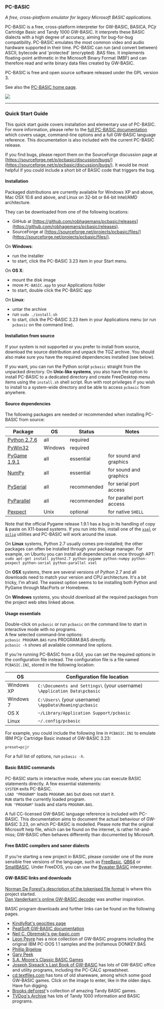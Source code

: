 ### PC-BASIC ###
_A free, cross-platform emulator for legacy Microsoft BASIC applications._

PC-BASIC is a free, cross-platform interpreter for GW-BASIC, BASICA, PCjr Cartridge Basic and Tandy 1000 GW-BASIC.
It interprets these BASIC dialects with a high degree of accuracy, aiming for bug-for-bug compatibility. PC-BASIC emulates the most common video and audio hardware supported in their time. PC-BASIC can run (and convert between) ASCII, bytecode and 'protected' (encrypted) .BAS files. It implements floating-point arithmetic in the Microsoft Binary Format (MBF) and can therefore 
read and write binary data files created by GW-BASIC.  

PC-BASIC is free and open source software released under the GPL version 3.  

See also the [PC-BASIC home page](http://robhagemans.github.io/pcbasic/).

![](https://robhagemans.github.io/pcbasic/screenshots/PC-BASIC.png)

----------

### Quick Start Guide ###

This quick start guide covers installation and elementary use of PC-BASIC. For more information, please refer to the [full PC-BASIC documentation](http://robhagemans.github.io/pcbasic/doc/) which covers usage, command-line options and a full GW-BASIC language reference. This documentation is also included with the current PC-BASIC release.

If you find bugs, please report them on the SourceForge discussion page at [https://sourceforge.net/p/pcbasic/discussion/bugs/](https://sourceforge.net/p/pcbasic/discussion/bugs/). It would be most helpful if you could include a short bit of BASIC code that triggers the bug.

#### Installation ####
Packaged distributions are currently available for Windows XP and above, Mac OSX 10.6 and above, and Linux on 32-bit or 64-bit Intel/AMD architecture. 

They can be downloaded from one of the following locations:  
- GitHub at [https://github.com/robhagemans/pcbasic/releases](https://github.com/robhagemans/pcbasic/releases).  
- SourceForge at [https://sourceforge.net/projects/pcbasic/files/](https://sourceforge.net/projects/pcbasic/files/).  

On **Windows**:  
- run the installer  
- to start, click the PC-BASIC 3.23 item in your Start menu.

On **OS X**:  
- mount the disk image  
- move `PC-BASIC.app` to your Applications folder  
- to start, double click the PC-BASIC app  

On **Linux**:  
- untar the archive  
- run `sudo ./install.sh`  
- to start, click the PC-BASIC 3.23 item in your Applications menu (or run `pcbasic` on the command line).  

#### Installation from source ####
If your system is not supported or you prefer to install from source, download the source distribution and unpack the TGZ archive. You should also make sure you have the required dependencies installed (see below).

If you want, you can run the Python script `pcbasic` straight from the unpacked directory. On **Unix-like systems**, you also have the option to install PC-BASIC to a dedicated directory and create FreeDesktop menu items using the `install.sh` shell script. Run with root privileges if you wish to install to a system-wide directory and be able to access `pcbasic` from anywhere.

#### Source dependencies ####
The following packages are needed or recommended when installing PC-BASIC from source:

| Package                                                         | OS      | Status       | Notes  
|-----------------------------------------------------------------|---------|--------------|----------------------------  
| [Python 2.7.6](http://www.python.org/download/releases/2.7.6/)  | all     | required     |   
| [PyWin32](https://sourceforge.net/projects/pywin32/)            | Windows | required     |  
| [PyGame 1.9.1](http://www.pygame.org/download.shtml)            | all     | essential    | for sound and graphics  
| [NumPy](https://sourceforge.net/projects/numpy/files/)          | all     | essential    | for sound and graphics  
| [PySerial](https://pypi.python.org/pypi/pyserial)               | all     | recommended  | for serial port access  
| [PyParallel](https://pypi.python.org/pypi/pyserial)             | all     | recommended  | for parallel port access  
| [Pexpect](http://pexpect.readthedocs.org/en/latest/install.html)| Unix    | optional     | for native `SHELL`  

Note that the official Pygame release 1.9.1 has a bug in its handling of copy & paste on X11-based systems.
If you run into this, install one of the [`xsel`](http://www.vergenet.net/~conrad/software/xsel/) or [`xclip`](https://sourceforge.net/projects/xclip/)  utilities and PC-BASIC will work around the issue.  

On **Linux** systems, Python 2.7 usually comes pre-installed; the other packages can often be installed through your package manager. For example, on Ubuntu you can install all dependencies at once through APT:  
`sudo apt-get install python2.7 python-pygame python-numpy python-pexpect python-serial python-parallel xsel`  

On **OSX** systems, there are several versions of Python 2.7 and all downloads need to match your version and CPU architecture. It's a bit tricky, I'm afraid. The easiest option seems to be installing both Python and PyGame through MacPorts or Homebrew.

On **Windows** systems, you should download all the required packages from the project web sites linked above.


#### Usage essentials ####
Double-click on `pcbasic` or run `pcbasic` on the command line to start in interactive mode with no programs.  
A few selected command-line options:  
`pcbasic PROGRAM.BAS` runs PROGRAM.BAS directly.  
`pcbasic -h` shows all available command line options.  

If you're running PC-BASIC from a GUI, you can set the required options in the configuration file instead. The configuration file is a file named `PCBASIC.INI`, stored in the following location:

| OS         | Configuration file location  
|------------|-------------------------------------------------------------------------  
| Windows XP | `C:\Documents and Settings\` (your username) `\Application Data\pcbasic`  
| Windows 7  | `C:\Users\` (your username) `\AppData\Roaming\pcbasic`  
| OS X       | `~/Library/Application Support/pcbasic`   
| Linux      | `~/.config/pcbasic`  

For example, you could include the following line in `PCBASIC.INI` to emulate IBM PCjr Cartridge Basic instead of GW-BASIC 3.23:

    preset=pcjr  


For a full list of options, run `pcbasic -h`.


#### Basic BASIC commands ####
PC-BASIC starts in interactive mode, where you can execute BASIC statements directly. 
A few essential statements:  
`SYSTEM` exits PC-BASIC.  
`LOAD "PROGRAM"` loads `PROGRAM.BAS` but does not start it.  
`RUN` starts the currently loaded program.  
`RUN "PROGRAM"` loads and starts `PROGRAM.BAS`.  

A full CC-licensed GW-BASIC language reference is included with PC-BASIC. This documentation aims to document the actual behaviour of GW-BASIC 3.23, on which PC-BASIC is modelled. Please note that the original Microsoft help file, which can be found on the internet, is rather hit-and-miss; GW-BASIC often behaves differently than documented by Microsoft. 


#### Free BASIC compilers and saner dialects ####
If you're starting a new project in BASIC, please consider one of the more sensible free versions of the language, such as [FreeBasic](www.freebasic.net), [QB64](http://www.qb64.net/) or [SmallBASIC](https://sourceforge.net/projects/smallbasic/). Under FreeDOS, you can use the [Bywater BASIC](https://sourceforge.net/projects/bwbasic/) interpreter. 


#### GW-BASIC links and downloads ####
[Norman De Forest's description of the tokenised file format](http://www.chebucto.ns.ca/~af380/GW-BASIC-tokens.html) is where this project started.  
[Dan Vanderkam's online GW-BASIC decoder](http://www.danvk.org/wp/gw-basic-program-decoder/) was another inspiration.  

BASIC program downloads and further links can be found on the following pages.   
- [KindlyRat's geocities page](http://www.oocities.org/KindlyRat/GWBASIC.html)  
- [PeatSoft GW-BASIC documentation](http://archive.is/AUm6G)  
- [Neil C. Obremski's gw-basic.com](http://www.gw-basic.com/)  
- [Leon Peyre](http://peyre.x10.mx/GWBASIC/) has a nice collection of GW-BASIC programs including the original IBM PC-DOS 1.1 samples and the (in)famous DONKEY.BAS  
- [Phillip Bigelow](http://www.scn.org/~bh162/basic_programs.html)  
- [Gary Peek](http://www.garypeek.com/basic/gwprograms.htm)  
- [S.A. Moore's Classic BASIC Games](http://www.moorecad.com/classicbasic/index.html)  
- [Joseph Sixpack's Last Book of GW-BASIC](http://www.geocities.ws/joseph_sixpack/btoc.html) has lots of GW-BASIC office and utility programs, including the PC-CALC spreadsheet.  
- [cd.textfiles.com](http://cd.textfiles.com) has tons of old shareware, among which some good GW-BASIC games. Click on the image to enter, like in the olden days. Have fun digging.  
- [Brooks deForest](http://www.brooksdeforest.com/tandy1000/)'s collection of amazing Tandy BASIC games.  
- [TVDog's Archive](http://www.oldskool.org/guides/tvdog/) has lots of Tandy 1000 information and BASIC programs.  





